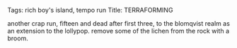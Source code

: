 Tags: rich boy's island, tempo run
Title: TERRAFORMING
  
another crap run, fifteen and dead after first three, to the blomqvist realm as an extension to the lollypop. remove some of the lichen from the rock with a broom.  
